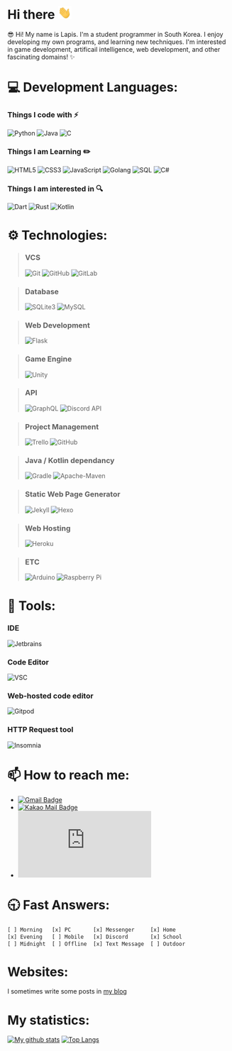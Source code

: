 # Hi there <img src="./wave.gif" width="30px">
😎 Hi! My name is Lapis. I'm a student programmer in South Korea. I enjoy developing my own programs, and learning new techniques.
I'm interested in game development, artificail intelligence, web development, and other fascinating domains! :sparkles:

# 💻 Development  Languages:
### Things I code with :zap:
![Python](https://img.shields.io/badge/-Python-3776ab?style=flat-square&logo=Python&logoColor=white)
![Java](https://img.shields.io/badge/-java-E34A86?style=flat-square&logo=java&logoColor=white)
![C](https://img.shields.io/badge/-C-00599C?style=flat-square&logo=C&logoColor=white)
### Things I am Learning :pencil2:
![HTML5](https://img.shields.io/badge/-HTML5-E34F26?style=flat-square&logo=html5&logoColor=white)
![CSS3](https://img.shields.io/badge/-CSS3-1572B6?style=flat-square&logo=css3)
![JavaScript](https://img.shields.io/badge/-JavaScript-black?style=flat-square&logo=javascript)
![Golang](https://img.shields.io/badge/-Golang-00add8?style=flat-square&logo=Go&logoColor=white)
![SQL](https://img.shields.io/badge/-SQL-4479A1?style=flat-square&logo=MySQL&logoColor=white)
![C#](https://img.shields.io/badge/-C＃-239120?style=flat-square&logo=C)
### Things I am interested in :mag:
![Dart](https://img.shields.io/badge/-Dart-0175C2?style=flat-square&logo=Dart&logoColor=white)
![Rust](https://img.shields.io/badge/-Rust-000000?style=flat-square&logo=Rust&logoColor=white)
![Kotlin](https://img.shields.io/badge/-Kotlin-0095D5?style=flat-square&logo=Kotlin&logoColor=white)

# ⚙ Technologies:
> ### VCS
> ![Git](https://img.shields.io/badge/-Git-f05032?style=flat-square&&logo=git&logoColor=white)
> ![GitHub](https://img.shields.io/badge/-GitHub-181717?style=flat-square&logo=github)
> ![GitLab](https://img.shields.io/badge/-GitLab-FCA121?style=flat-square&logo=gitlab)

> ### Database
> ![SQLite3](https://img.shields.io/badge/-SQLite3-003B57?style=flat-square&logo=SQLite&logoColor=white)
> ![MySQL](https://img.shields.io/badge/-MySQL-4479A1?style=flat-square&logo=MySQL&logoColor=white)

> ### Web Development
> ![Flask](https://img.shields.io/badge/-Flask-000000?style=flat-square&logo=Flask&logoColor=white)

> ### Game Engine
> ![Unity](https://img.shields.io/badge/-Unity-000000?style=flat-square&logo=unity&logoColor=white)

> ### API
> ![GraphQL](https://img.shields.io/badge/-GraphQL-E10098?style=flat-square&logo=graphql)
> ![Discord API](https://img.shields.io/badge/-discord_api-7289da?style=flat-square&logo=Discord&logoColor=white)

> ### Project Management
> ![Trello](https://img.shields.io/badge/-Trello-0079BF?style=flat-square&logo=Trello)
> ![GitHub](https://img.shields.io/badge/-GitHub-181717?style=flat-square&logo=github)

> ### Java / Kotlin dependancy
> ![Gradle](https://img.shields.io/badge/-Gradle-02303A?style=flat-square&logo=Gradle)
> ![Apache-Maven](https://img.shields.io/badge/-Apache_Maven-C71A36?style=flat-square&logo=Apache-Maven&logoColor=white)

> ### Static Web Page Generator
> ![Jekyll](https://img.shields.io/badge/-Jekyll-CC0000?style=flat-square&logo=Jekyll)
> ![Hexo](https://img.shields.io/badge/-Hexo-0E83CD?style=flat-square&logo=Hexo&logoColor=white)

> ### Web Hosting
> ![Heroku](https://img.shields.io/badge/-Heroku-430098?style=flat-square&logo=heroku)

> ### ETC
> ![Arduino](https://img.shields.io/badge/-Arduino-00979d?style=flat-square&logo=arduino&logoColor=white)
> ![Raspberry Pi](https://img.shields.io/badge/-Raspberry%20Pi-C51A4A?style=flat-square&logo=Raspberry-Pi)

# 📱 Tools:
### IDE
![Jetbrains](https://img.shields.io/badge/-Jetbrains-000000?style=flat-square&logo=Jetbrains&logoColor=white)
### Code Editor
![VSC](https://img.shields.io/badge/-Visual_Studio_Code-007ACC?style=flat-square&logo=visual-studio-code&logoColor=white)
### Web-hosted code editor
![Gitpod](https://img.shields.io/badge/-Gitpod-1AA6E4?style=flat-square&logo=Gitpod&logoColor=white)
### HTTP Request tool
![Insomnia](https://img.shields.io/badge/-Insomnia-5849BE?style=flat-square&logo=Insomnia&logoColor=white)


# 📫 How to reach me: 
- [![Gmail Badge](https://img.shields.io/badge/-lapis0875@gmail.com-c14438?style=flat-square&logo=Gmail&logoColor=white&link=mailto:lapis0875@gmail.com)](mailto:lapis0875@gmail.com)
- [![Kakao Mail Badge](https://img.shields.io/badge/-lapis0875@kakao.com-ffcd00?style=flat-square&logo=Mail.Ru&logoColor=white&link=mailto:lapis0875@kakao.com)](mailto:lapis0875@kakao.com)
- [![Discord Badge](https://img.shields.io/badge/-sleepylapis＃1608-7289da?style=flat-square&logo=Discord&logoColor=white&link=https://discord.com)](https://discord.com)

# 🕤 Fast Answers:
```
[ ] Morning   [x] PC       [x] Messenger     [x] Home
[x] Evening   [ ] Mobile   [x] Discord       [x] School
[ ] Midnight  [ ] Offline  [x] Text Message  [ ] Outdoor
```

# Websites:
I sometimes write some posts in [my blog](https://lapis0875.github.io)

# My statistics:
[![My github stats](https://github-readme-stats.vercel.app/api?username=Lapis0875&show_icons=true&hide_border=true&count_private=true)](https://github.com/Lapis0875)
[![Top Langs](https://github-readme-stats.vercel.app/api/top-langs/?username=Lapis0875&layout=compact)](https://github.com/Lapis0875)

